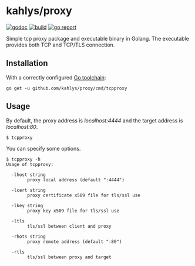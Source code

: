 # kahlys/proxy

[![godoc](https://godoc.org/github.com/kahlys/proxy?status.svg)](https://godoc.org/github.com/kahlys/proxy) 
[![build](https://api.travis-ci.org/kahlys/proxy.svg?branch=master)](https://travis-ci.org/kahlys/proxy)
[![go report](https://goreportcard.com/badge/github.com/kahlys/proxy)](https://goreportcard.com/report/github.com/kahlys/proxy)

Simple tcp proxy package and executable binary in Golang. The executable provides both TCP and TCP/TLS connection.

## Installation

With a correctly configured [Go toolchain](https://golang.org/doc/install):
```
go get -u github.com/kahlys/proxy/cmd/tcpproxy
```

## Usage

By default, the proxy address is *localhost:4444* and the target address is *localhost:80*.
```
$ tcpproxy
```
You can specify some options.
```
$ tcpproxy -h
Usage of tcpproxy:

  -lhost string
    	proxy local address (default ":4444")

  -lcert string
    	proxy certificate x509 file for tls/ssl use

  -lkey string
    	proxy key x509 file for tls/ssl use
      
  -ltls
    	tls/ssl between client and proxy
      
  -rhots string
    	proxy remote address (default ":80")
      
  -rtls
    	tls/ssl between proxy and target
```
